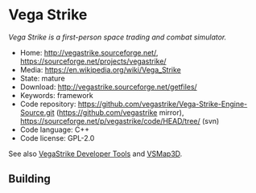 # Vega Strike

_Vega Strike is a first-person space trading and combat simulator._

- Home: http://vegastrike.sourceforge.net/, https://sourceforge.net/projects/vegastrike/
- Media: https://en.wikipedia.org/wiki/Vega_Strike
- State: mature
- Download: http://vegastrike.sourceforge.net/getfiles/
- Keywords: framework
- Code repository: https://github.com/vegastrike/Vega-Strike-Engine-Source.git (https://github.com/vegastrike mirror), https://sourceforge.net/p/vegastrike/code/HEAD/tree/ (svn) 
- Code language: C++
- Code license: GPL-2.0

See also [VegaStrike Developer Tools](https://sourceforge.net/projects/ppueditor/?source=directory)
and [VSMap3D](https://sourceforge.net/projects/vsmap3d/?source=directory).

## Building
